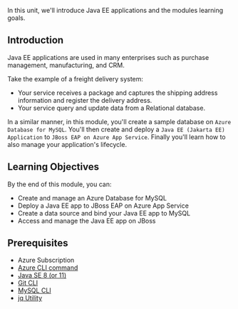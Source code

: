 In this unit, we'll introduce Java EE applications and the modules learning goals.

## Introduction

Java EE applications are used in many enterprises such as purchase management, manufacturing, and CRM.

Take the example of a freight delivery system:

- Your service receives a package and captures the shipping address information and register the delivery address.
- Your service query and update data from a Relational database.

In a similar manner, in this module, you'll create a sample database on `Azure Database for MySQL`.
You'll then create and deploy a `Java EE (Jakarta EE) Application` to `JBoss EAP on Azure App Service`.
Finally you'll learn how to also manage your application's lifecycle.

## Learning Objectives

By the end of this module, you can:

- Create and manage an Azure Database for MySQL
- Deploy a Java EE app to JBoss EAP on Azure App Service
- Create a data source and bind your Java EE app to MySQL
- Access and manage the Java EE app on JBoss

## Prerequisites

- Azure Subscription
- [Azure CLI command]((https://docs.microsoft.com/cli/azure/install-azure-cli?view=azure-cli-latest&WT.mc_id=java-9121-yoterada))
- [Java SE 8 (or 11)]((https://www.oracle.com/java/technologies/javase/javase-jdk8-downloads.html))
- [Git CLI](https://git-scm.com/downloads)
- [MySQL CLI](https://dev.mysql.com/downloads/shell/)
- [jq Utility](https://stedolan.github.io/jq/)
